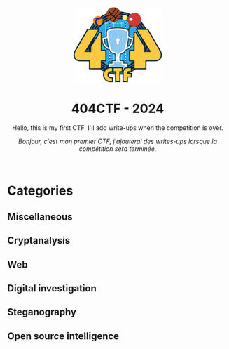 
<div align="center">
    <img src="404ctf_logo.png" style="width: 40%">
    <h1 style=>404CTF - 2024 </h1>
    <p>
        Hello, this is my first CTF, I'll add write-ups when the competition is over. 
    </p>
    <p><i>
        Bonjour, c'est mon premier CTF, j'ajouterai des writes-ups lorsque la compétition sera terminée.  
    </i></p>
    <br />
</div>
    <h1>Categories</h1>
    <h2>Miscellaneous</h2>
    <h2>Cryptanalysis</h2>
    <h2>Web</h2>
    <h2>Digital investigation</h2>
    <h2>Steganography</h2>
    <h2>Open source intelligence</h2>
</div>


